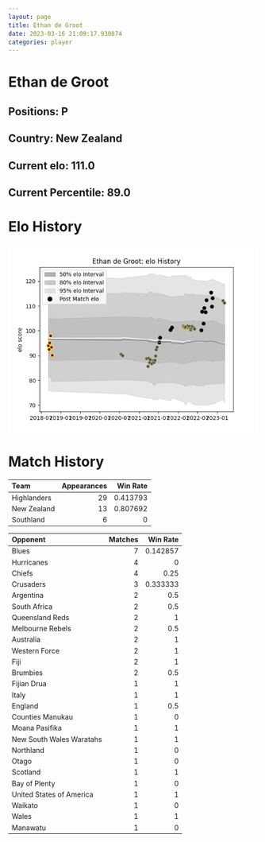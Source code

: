 ```yaml
---  
layout: page  
title: Ethan de Groot  
date: 2023-03-16 21:09:17.930874  
categories: player  
---
```

# Ethan de Groot

## Positions: P

## Country: New Zealand

## Current elo: 111.0

## Current Percentile: 89.0

# Elo History


![elo history](history_EthandeGroot.png)
# Match History


| Team        |   Appearances |   Win Rate |
|:------------|--------------:|-----------:|
| Highlanders |            29 |   0.413793 |
| New Zealand |            13 |   0.807692 |
| Southland   |             6 |   0        |

| Opponent                 |   Matches |   Win Rate |
|:-------------------------|----------:|-----------:|
| Blues                    |         7 |   0.142857 |
| Hurricanes               |         4 |   0        |
| Chiefs                   |         4 |   0.25     |
| Crusaders                |         3 |   0.333333 |
| Argentina                |         2 |   0.5      |
| South Africa             |         2 |   0.5      |
| Queensland Reds          |         2 |   1        |
| Melbourne Rebels         |         2 |   0.5      |
| Australia                |         2 |   1        |
| Western Force            |         2 |   1        |
| Fiji                     |         2 |   1        |
| Brumbies                 |         2 |   0.5      |
| Fijian Drua              |         1 |   1        |
| Italy                    |         1 |   1        |
| England                  |         1 |   0.5      |
| Counties Manukau         |         1 |   0        |
| Moana Pasifika           |         1 |   1        |
| New South Wales Waratahs |         1 |   1        |
| Northland                |         1 |   0        |
| Otago                    |         1 |   0        |
| Scotland                 |         1 |   1        |
| Bay of Plenty            |         1 |   0        |
| United States of America |         1 |   1        |
| Waikato                  |         1 |   0        |
| Wales                    |         1 |   1        |
| Manawatu                 |         1 |   0        |